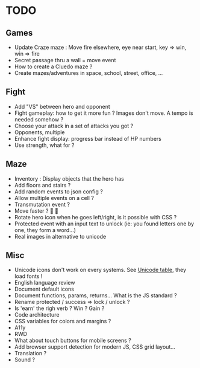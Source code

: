 # TODO

## Games

- Update Craze maze : Move fire elsewhere, eye near start, key => win, win => fire
- Secret passage thru a wall = move event
- How to create a Cluedo maze ?
- Create mazes/adventures in space, school, street, office, ...

## Fight

- Add "VS" between hero and opponent
- Fight gameplay: how to get it more fun ? Images don't move. A tempo is needed somehow ?
- Choose your attack in a set of attacks you got ?
- Opponents, multiple
- Enhance fight display: progress bar instead of HP numbers
- Use strength, what for ?

## Maze

- Inventory : Display objects that the hero has
- Add floors and stairs ?
- Add random events to json config ?
- Allow multiple events on a cell ?
- Transmutation event ?
- Move faster ? 🚴 🏇
- Rotate hero icon when he goes left/right, is it possible with CSS ?
- Protected event with an input text to unlock (ie: you found letters one by one, they form a word...)
- Real images in alternative to unicode

## Misc

- Unicode icons don't work on every systems. See [Unicode table](https://unicode-table.com/fr/101D5/), they load fonts !
- English language review
- Document default icons
- Document functions, params, returns... What is the JS standard ?
- Rename protected / success => lock / unlock ?
- Is 'earn' the righ verb ? Win ? Gain ?
- Code architecture
- CSS variables for colors and margins ?
- A11y
- RWD
- What about touch buttons for mobile screens ?
- Add browser support detection for modern JS, CSS grid layout...
- Translation ?
- Sound ?
